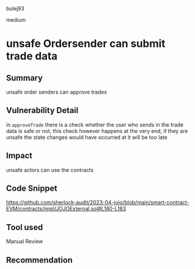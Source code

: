 bulej93

medium

# unsafe Ordersender can submit trade data

## Summary
unsafe order senders can approve trades
## Vulnerability Detail
in `approveTrade` there is a check whether the user who sends in the trade data is safe or not, this check however happens at the very end, if they are unsafe the state changes would have occurred at it will be too late
## Impact
unsafe actors can use the contracts
## Code Snippet
https://github.com/sherlock-audit/2023-04-jojo/blob/main/smart-contract-EVM/contracts/impl/JOJOExternal.sol#L180-L183
## Tool used

Manual Review

## Recommendation
